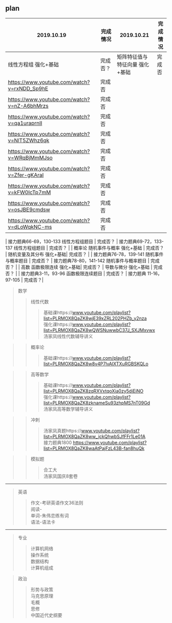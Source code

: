 ## plan
|  2019.10.19   | 完成情况 | 2019.10.21 | 完成情况 |
| ----  | ----  | ----  | ----  | 
| 线性方程组 强化+基础 | 完成否？ | 矩阵特征值与特征向量 强化+基础 | 完成否 | 
| https://www.youtube.com/watch?v=rxNDD_Sp9hE | 完成否 | | |
| https://www.youtube.com/watch?v=nZ-A6bhMrzs | 完成否 | | |
| https://www.youtube.com/watch?v=qa1uraprnlI | 完成否 | | |
| https://www.youtube.com/watch?v=NlT5ZWhz6qk | 完成否 | | |
| https://www.youtube.com/watch?v=WRqBjMmMJso | 完成否 | | |
| https://www.youtube.com/watch?v=Zfer-gKAraI | 完成否 | | | 
| https://www.youtube.com/watch?v=kFW0IcTp7mM | 完成否 | | |
| https://www.youtube.com/watch?v=osJBE9cmdsw | 完成否 | | |
| https://www.youtube.com/watch?v=dLoWqkNC-ms | 完成否 | | |

| 接力题典66-69，130-133 线性方程组题目 | 完成否？ | 接力题典69-72，133-137 线性方程组题目 | 完成否？ | 
| 概率论 随机事件与概率 强化+基础 | 完成否？ | 随机变量及其分布 强化+基础| 完成否？ | 
| 接力题典76-78，139-141 随机事件与概率题目 | 完成否？ | 接力题典78-80，141-142 随机事件与概率题目  | 完成否？ | 
| 高数 函数极限连续 强化+基础| 完成否？ | 导数与微分 强化+基础 | 完成否？ | 
| 接力题典3-11，93-96 函数极限连续题目 | 完成否？ | 接力题典 11-16，97-105  | 完成否？| 

>数学   
>>线性代数    
>>>基础课https://www.youtube.com/playlist?list=PLRMOX8QaZK8wjE39xZRL202PHZb_y2nza  
>>>强化课https://www.youtube.com/playlist?list=PLRMOX8QaZK8wQWSNuwwbC37J_SXJMxvwx  
>>>汤家凤线性代数辅导讲义  

>>概率论   
>>>基础课https://www.youtube.com/playlist?list=PLRMOX8QaZK8w8v4P7lvAIXTXuRGBSKQLo  

>>高等数学        
>>>基础课https://www.youtube.com/playlist?list=PLRMOX8QaZK8zqRXVxtqoXia0zy5diEiNO  
>>>强化课https://www.youtube.com/playlist?list=PLRMOX8QaZK8zknameSu93zhpMS7nT09Gd  
>>>汤家凤高等数学辅导讲义   

>>冲刺  
>>>汤家凤真题https://www.youtube.com/playlist?list=PLRMOX8QaZK8ww_jckQhwbSJfFFr1Le01A  
>>>接力题典1800 https://www.youtube.com/playlist?list=PLRMOX8QaZK8waAtPajFzL43B-fan8huQk  

>>模拟题   
>>>合工大  
>>>汤家凤国庆8套卷  
---
>英语  
>>作文-考研英语作文36法则  
>>阅读-  
>>单词-朱伟恋练有词  
>>语法-语法卡  
---
>专业  
>>计算机网络  
>>操作系统  
>>数据结构  
>>计算机组成  

>政治  
>>形势与政策  
>>马克思原理  
>>毛概  
>>思修  
>>中国近代史纲要  

